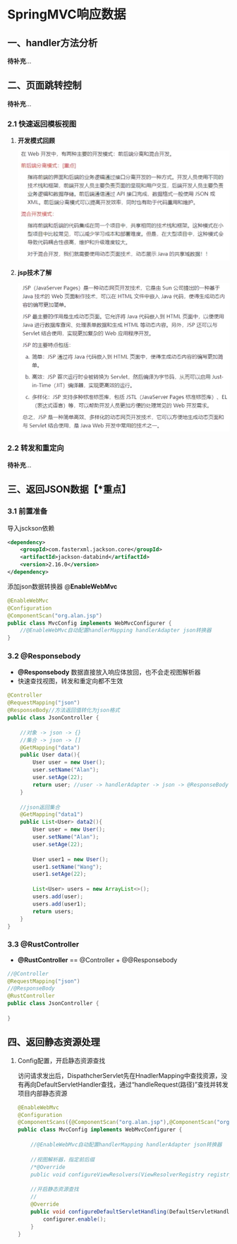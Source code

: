 # SpringMVC响应数据

## 一、handler方法分析

**待补充**...

## 二、页面跳转控制

**待补充**...

### 2.1 快速返回模板视图

1. **开发模式回顾**

    ![3-SpringMVC响应数据0](image/3-SpringMVC%E5%93%8D%E5%BA%94%E6%95%B0%E6%8D%AE/1711441511731.png)  

2. **jsp技术了解**

    ![3-SpringMVC响应数据1](image/3-SpringMVC%E5%93%8D%E5%BA%94%E6%95%B0%E6%8D%AE/1711441566625.png)  

### 2.2 转发和重定向

**待补充**...

## 三、返回JSON数据【*重点】

### 3.1 前置准备

导入jsckson依赖

```xml
<dependency>
    <groupId>com.fasterxml.jackson.core</groupId>
    <artifactId>jackson-databind</artifactId>
    <version>2.16.0</version>
</dependency>
```

添加json数据转换器 @**EnableWebMvc**

```java
@EnableWebMvc
@Configuration
@ComponentScan("org.alan.jsp")
public class MvcConfig implements WebMvcConfigurer {
    //@EnableWebMvc自动配置handlerMapping handlerAdapter json转换器
}
```

### 3.2 @Responsebody

* **@Responsebody** 数据直接放入响应体放回，也不会走视图解析器
* 快速查找视图，转发和重定向都不生效

```java
@Controller
@RequestMapping("json")
@ResponseBody//方法返回值转化为json格式
public class JsonController {

    //对象 -> json -> {}
    //集合 -> json -> []
    @GetMapping("data")
    public User data(){
        User user = new User();
        user.setName("Alan");
        user.setAge(22);
        return user; //user -> handlerAdapter -> json -> @ResponseBody -> json返回
    }

    //json返回集合
    @GetMapping("data1")
    public List<User> data2(){
        User user = new User();
        user.setName("Alan");
        user.setAge(22);

        User user1 = new User();
        user1.setName("Wang");
        user1.setAge(22);

        List<User> users = new ArrayList<>();
        users.add(user);
        users.add(user1);
        return users;
    }
}
```

### 3.3 @RustController

* **@RustController** == @Controller + @@Responsebody

```java
//@Controller
@RequestMapping("json")
//@ResponseBody
@RustController
public class JsonController {

}
```

## 四、返回静态资源处理

1. Config配置，开启静态资源查找

   访问请求发出后，DispathcherServlet先在HnadlerMapping中查找资源，没有再向DefaultServletHandler查找，通过“handleRequest(路径)”查找并转发项目内部静态资源

    ```java
    @EnableWebMvc
    @Configuration
    @ComponentScans({@ComponentScan("org.alan.jsp"),@ComponentScan("org.alan.json")})
    public class MvcConfig implements WebMvcConfigurer {

        //@EnableWebMvc自动配置handlerMapping handlerAdapter json转换器

        //视图解析器，指定前后缀
        /*@Override
        public void configureViewResolvers(ViewResolverRegistry registry)*/

        //开启静态资源查找
        //
        @Override
        public void configureDefaultServletHandling(DefaultServletHandlerConfigurer configurer) {
            configurer.enable();
        }
    }
    ```

